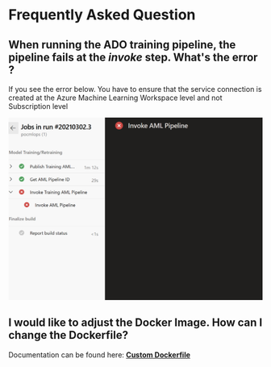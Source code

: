 # Frequently Asked Question

## When running the ADO training pipeline, the pipeline fails at the _invoke_ step. What's the error ?

If you see the error below. You have to ensure that the service connection is created at the Azure Machine Learning Workspace level and not Subscription level

![faq-error-invoke](../media/FAQ-invoke.error.png)

## I would like to adjust the Docker Image. How can I change the Dockerfile?

Documentation can be found here: 
**[Custom Dockerfile](AdjustingDockerfile.md)**
